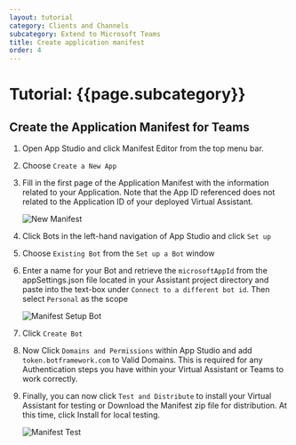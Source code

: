 ```yaml
---
layout: tutorial
category: Clients and Channels
subcategory: Extend to Microsoft Teams
title: Create application manifest
order: 4
---
```


# Tutorial: {{page.subcategory}}

## Create the Application Manifest for Teams

1. Open App Studio and click Manifest Editor from the top menu bar.
1. Choose `Create a New App`
1. Fill in the first page of the Application Manifest with the information related to your Application. Note that the App ID referenced does not related to the Application ID of your deployed Virtual Assistant.

    ![New Manifest]({{site.baseurl}}/assets/images/teamsnewmanifestpage.png)
1. Click Bots in the left-hand navigation of App Studio and click `Set up`
1. Choose `Existing Bot` from the `Set up a Bot` window
1. Enter a name for your Bot and retrieve the `microsoftAppId` from the appSettings.json file located in your Assistant project directory and paste into the text-box under `Connect to a different bot id`. Then select `Personal` as the scope
   
   ![Manifest Setup Bot]({{site.baseurl}}/assets/images/teamsnewmanifestsetupbot.png)
1. Click `Create Bot`
1. Now Click `Domains and Permissions` within App Studio and add `token.botframework.com` to Valid Domains. This is required for any Authentication steps you have within your Virtual Assistant or Teams to work correctly.
1. Finally, you can now click `Test and Distribute` to install your Virtual Assistant for testing or Download the Manifest zip file for distribution. At this time, click Install for local testing.

   ![Manifest Test]({{site.baseurl}}/assets/images/teamsnewmanifesttest.png)